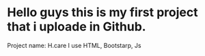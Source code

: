 # Hello guys this is my first project that i uploade in Github.

Project name: H.care
I use HTML, Bootstarp, Js
